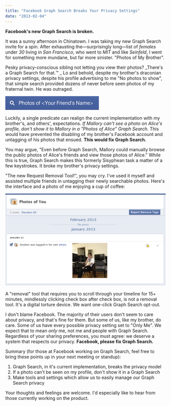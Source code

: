 ```yaml
---
title: "Facebook Graph Search Breaks Your Privacy Settings"
date: "2013-02-04"
---
```


**Facebook's new Graph Search is broken.**

It was a sunny afternoon in Chinatown. I was taking my new Graph Search invite for a spin. After exhausting the—surprisingly long—list of _females_ under _30_ living in _San Francisco_, who went to _MIT_ and like _Seinfeld_, I went for something more mundane, but far more sinister. "Photos of My Brother".

Pesky privacy-conscious sibling not letting you view their photos? _There's a Graph Search for that.™ _ Lo and behold, despite my brother's draconian privacy settings, despite his profile advertising to me "No photos to show", that simple search provided dozens of never before seen photos of my fraternal twin. He was outraged.

![Facebook Graph Search "Photos of"](./images/Screen-Shot-2013-02-04-at-3.23.49-AM.png)

Luckily, a single predicate can realign the current implementation with my brother's, and others', expectations. _If Mallory can't see a photo on Alice's profile, don't show it to Mallory in a "Photos of Alice" Graph Search._ This would have prevented the disabling of my brother's Facebook account and untagging of his photos that ensued. **This would fix Graph Search.**

You may argue, "Even before Graph Search, Mallory could manually browse the public photos of Alice's friends and view those photos of Alice." While this is true, Graph Search makes this formerly Sisyphean task a matter of a few keystrokes. It broke my brother's privacy settings.

"The new Request Removal Tool!", you may cry. I've used it myself and assisted multiple friends in untagging their newly searchable photos. Here's the interface and a photo of me enjoying a cup of coffee:

[![Facebook Request Removal Tool](./images/Screen-Shot-2013-02-04-at-3.46.57-AM.png)](./images/Screen-Shot-2013-02-04-at-3.46.57-AM.png)

A "removal" tool that requires you to scroll through your timeline for 15+ minutes, mindlessly clicking check box after check box, is not a removal tool. It's a digital torture device. We want one-click Graph Search opt-out.

I don't blame Facebook. The majority of their users don't seem to care about privacy, and that's fine for them. But some of us, like my brother, do care. Some of us have every possible privacy setting set to "Only Me". We expect that to mean _only_ me, not me and people with Graph Search. Regardless of your sharing preferences, you must agree: we deserve a system that respects our privacy. **Facebook, please fix Graph Search.**

Summary (for those at Facebook working on Graph Search, feel free to bring these points up in your next meeting or standup):

1. Graph Search, in it's current implementation, breaks the privacy model
2. If a photo can't be seen on my profile, don't show it in a Graph Search
3. Make tools and settings which allow us to easily manage our Graph Search privacy

Your thoughts and feelings are welcome. I'd especially like to hear from those currently working on the product.
